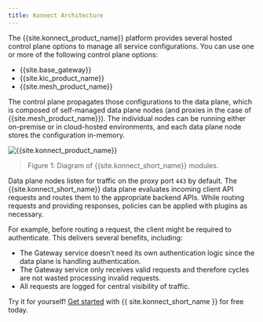 ```yaml
---
title: Konnect Architecture
---
```


The {{site.konnect_product_name}} platform provides several hosted control plane options 
to manage all service configurations. You can use one or more of the following control plane options:
* {{site.base_gateway}}
* {{site.kic_product_name}} 
* {{site.mesh_product_name}}

The control plane propagates those configurations to
the data plane, which is composed of self-managed data plane 
nodes (and proxies in the case of {{site.mesh_product_name}}). The individual nodes can be running either on-premise or in 
cloud-hosted environments, and each data plane node stores the configuration 
in-memory. 

![{{site.konnect_product_name}}](/assets/images/docs/konnect/konnect-intro.png)

> Figure 1: Diagram of {{site.konnect_short_name}} modules.

Data plane nodes listen for traffic on the proxy port `443`
by default. The {{site.konnect_short_name}} data plane evaluates
incoming client API requests and routes them to the appropriate backend APIs.
While routing requests and providing responses, policies can be applied with
plugins as necessary.

For example, before routing a request, the client might be required to
authenticate. This delivers several benefits, including:

* The Gateway service doesn’t need its own authentication logic since the data plane is
handling authentication.
* The Gateway service only receives valid requests and therefore cycles are not wasted
processing invalid requests.
* All requests are logged for central visibility of traffic.


Try it for yourself! [Get started](https://cloud.konghq.com/quick-start) with {{ site.konnect_short_name }} for free today.